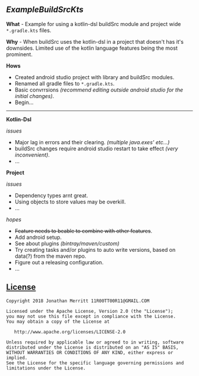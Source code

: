 ## *ExampleBuildSrcKts*

**What** - Example for using a kotlin-dsl buildSrc module and project wide `*.gradle.kts` files.

**Why** - When buildSrc uses the kotlin-dsl in a project that doesn't has it's downsides.
Limited use of the kotlin language features being the most prominent.

**Hows**
* Created android studio project with library and buildSrc modules.
* Renamed all gradle files to `*.gradle.kts`.
* Basic convrrsions *(recommend editing outside android studio for the initial changes)*.
* Begin...
---
**Kotlin-Dsl**

*issues*
* Major lag in errors and their clearing. *(multiple java.exes' etc...)*
* buildSrc changes require android studio restart to take effect *(very inconvenient)*.
* ...

**Project**

*issues*
* Dependency types arnt great.
* Using objects to store values may be overkill.
* ...

*hopes*
* ~~Feature needs to beable to combine with other features~~.
* Add android setup.
* See about plugins *(bintray/maven/custom)*
* Try creating tasks and/or plugins to auto write versions, based on data(?) from the maven repo.
* Figure out a releasing configuration.
* ...

## [License][LICENSE]
    Copyright 2018 Jonathan Merritt 11R00TT00R11@GMAIL.COM

    Licensed under the Apache License, Version 2.0 (the "License");
    you may not use this file except in compliance with the License.
    You may obtain a copy of the License at

       http://www.apache.org/licenses/LICENSE-2.0

    Unless required by applicable law or agreed to in writing, software
    distributed under the License is distributed on an "AS IS" BASIS,
    WITHOUT WARRANTIES OR CONDITIONS OF ANY KIND, either express or implied.
    See the License for the specific language governing permissions and
    limitations under the License.

[LICENSE]: https://github.com/JonathanMerritt/ExampleBuildSrcKts/blob/master/LICENSE.txt
